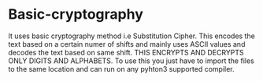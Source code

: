 # Basic-cryptography
It uses basic cryptography method i.e Substitution Cipher.
This encodes the text based on a certain numer of shifts and mainly uses ASCII values and decodes the text based on same shift.
THIS ENCRYPTS AND DECRYPTS ONLY DIGITS AND ALPHABETS.
To use this you just have to import the files to the same location and can run on any pyhton3 supported compiler.
